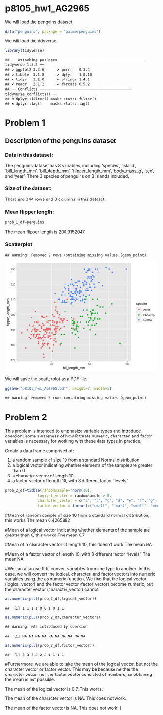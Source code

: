 p8105_hw1_AG2965
================

We will load the penguins dataset.

``` r
data("penguins", package = "palmerpenguins")
```

We will load the tidyverse.

``` r
library(tidyverse)
```

    ## ── Attaching packages ─────────────────────────────────────── tidyverse 1.3.2 ──
    ## ✔ ggplot2 3.3.6      ✔ purrr   0.3.4 
    ## ✔ tibble  3.1.8      ✔ dplyr   1.0.10
    ## ✔ tidyr   1.2.0      ✔ stringr 1.4.1 
    ## ✔ readr   2.1.2      ✔ forcats 0.5.2 
    ## ── Conflicts ────────────────────────────────────────── tidyverse_conflicts() ──
    ## ✖ dplyr::filter() masks stats::filter()
    ## ✖ dplyr::lag()    masks stats::lag()

# Problem 1

## Description of the penguins dataset

### Data in this dataset:

The penguins dataset has 8 variables, including ‘species’, ‘island’,
‘bill_length_mm’, ‘bill_depth_mm’, ‘flipper_length_mm’, ‘body_mass_g’,
‘sex’, and ‘year’. There 3 species of penguins on 3 islands included.

### Size of the dataset:

There are 344 rows and 8 columns in this dataset.

### Mean flipper length:

``` r
prob_1_df=penguins
```

The mean flipper length is 200.9152047

### Scatterplot

    ## Warning: Removed 2 rows containing missing values (geom_point).

![](p8105_hw1_AG2965_files/figure-gfm/chunk_scatterplot-1.png)<!-- -->

We will save the scatterplot as a PDF file.

``` r
ggsave("p8105_hw1_AG2965.pdf", height=7, width=5)
```

    ## Warning: Removed 2 rows containing missing values (geom_point).

# Problem 2

This problem is intended to emphasize variable types and introduce
coercion; some awareness of how R treats numeric, character, and factor
variables is necessary for working with these data types in practice.

Create a data frame comprised of:

1)  a random sample of size 10 from a standard Normal distribution
2)  a logical vector indicating whether elements of the sample are
    greater than 0
3)  a character vector of length 10
4)  a factor vector of length 10, with 3 different factor “levels”

``` r
prob_2_df=tibble(randomsample=rnorm(10),
               logical_vector = randomsample > 0,
               character_vector = c("a", "b", "c", "d", "e", "f", "g", "h", "i", "j" ),
               factor_vector = factor(c("small", "small", "small", "medium", "medium", "medium", "large", "large", "large", "large")))
```

\#Mean of random sample of size 10 from a standard normal distribution,
this works The mean 0.4265882

\#Mean of a logical vector indicating whether elements of the sample are
greater than 0, this works The mean 0.7

\#Mean of a character vector of length 10, this doesn’t work The mean NA

\#Mean of a factor vector of length 10, with 3 different factor “levels”
The mean NA

\#We can also use R to convert variables from one type to another. In
this case, we will convert the logical, character, and factor vectors
into numeric variables using the as.numeric function. We find that the
logical vector (logical_vector) and the factor vector (factor_vector)
become numeric, but the character vector (character_vector) cannot.

``` r
as.numeric(pull(prob_2_df,logical_vector))
```

    ##  [1] 1 1 1 1 0 0 1 0 1 1

``` r
as.numeric(pull(prob_2_df,character_vector))
```

    ## Warning: NAs introduced by coercion

    ##  [1] NA NA NA NA NA NA NA NA NA NA

``` r
as.numeric(pull(prob_2_df,factor_vector))
```

    ##  [1] 3 3 3 2 2 2 1 1 1 1

\#Furthermore, we are able to take the mean of the logical vector, but
not the character vector or factor vector. This may be because neither
the character vector nor the factor vector consisted of numbers, so
obtaining the mean is not possible.

The mean of the logical vector is 0.7. This works.

The mean of the character vector is NA. This does not work.

The mean of the factor vector is NA. This does not work. )
